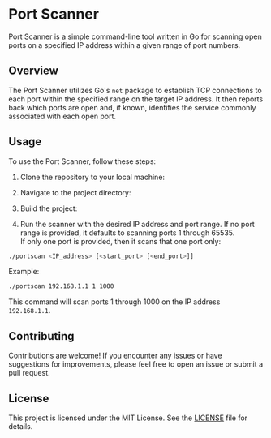 # Port Scanner

Port Scanner is a simple command-line tool written in Go for scanning open ports on a specified IP address within a given range of port numbers.

## Overview

The Port Scanner utilizes Go's `net` package to establish TCP connections to each port within the specified range on the target IP address. It then reports back which ports are open and, if known, identifies the service commonly associated with each open port.

## Usage

To use the Port Scanner, follow these steps:

1. Clone the repository to your local machine:

2. Navigate to the project directory:


3. Build the project:

4. Run the scanner with the desired IP address and port range. If no port range is provided, it defaults to scanning ports 1 through 65535.  
If only one port is provided, then it scans that one port only:
```bash
./portscan <IP_address> [<start_port> [<end_port>]]
```

Example:
```bash
./portscan 192.168.1.1 1 1000
```

This command will scan ports 1 through 1000 on the IP address `192.168.1.1`.

## Contributing

Contributions are welcome! If you encounter any issues or have suggestions for improvements, please feel free to open an issue or submit a pull request.

## License

This project is licensed under the MIT License. See the [LICENSE](LICENSE) file for details.
